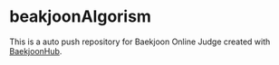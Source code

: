 # beakjoonAlgorism
This is a auto push repository for Baekjoon Online Judge created with [BaekjoonHub](https://github.com/BaekjoonHub/BaekjoonHub).
